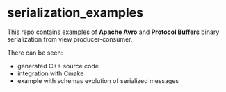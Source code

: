 # serialization_examples

This repo contains examples of **Apache Avro** and **Protocol Buffers** binary serialization from view producer-consumer.

There can be seen:
- generated C++ source code
- integration with Cmake
- example with schemas evolution of serialized messages